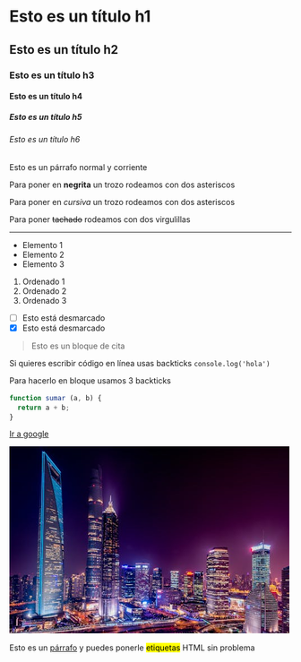 <!-- Esto es un comentario -->

<!-- Encabezados -->

# Esto es un título h1

## Esto es un título h2

### Esto es un título h3

#### Esto es un título h4

##### Esto es un título h5

###### Esto es un título h6

<!-- Párrafos -->

Esto es un párrafo normal y corriente

<!-- Texto marcado -->

Para poner en **negrita** un trozo rodeamos con dos asteriscos

Para poner en *cursiva* un trozo rodeamos con dos asteriscos

Para poner ~~tachado~~ rodeamos con dos virgulillas

<!-- Barras horizontales -->

---

<!-- Listas -->

<!-- Desordenada -->

* Elemento 1
* Elemento 2
* Elemento 3

<!-- Ordenada -->

1. Ordenado 1
2. Ordenado 2
3. Ordenado 3

<!-- Checkboxes -->

* [ ] Esto está desmarcado
* [x] Esto está desmarcado

<!-- Blockquotes -->

> Esto es un bloque de cita

<!-- Bloques de código -->

Si quieres escribir código en línea usas backticks `console.log('hola')`

Para hacerlo en bloque usamos 3 backticks

```javascript
function sumar (a, b) {
  return a + b;
}
```

<!-- Enlaces -->

[Ir a google](https://google.com)

<!-- Imágenes -->

![Foto de una ciudad](../05-media/assets/img/ciudad.jpg)

<!-- Cualquier otra etiqueta HTML -->

Esto es un <u>párrafo</u> y puedes ponerle <mark>etiquetas</mark> HTML sin problema
